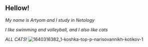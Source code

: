 ## Hellow! ##
_My name is Artyom and I study in Netology_

_I like swimming and volleyball, and I also like cats_

*ALL CATS!*
![1640316382_1-koshka-top-p-narisovannikh-kotikov-1](https://user-images.githubusercontent.com/131406375/235007077-247fcd39-e70c-4e44-b33a-8cb2caa33840.jpg)
